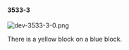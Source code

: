 #### 3533-3
![dev-3533-3-0.png](https://github.com/lil-lab/nlvr/raw/master/nlvr/dev/images/0/dev-3533-3-0.png "dev-3533-3-0.png")

There is a yellow block on a blue block.